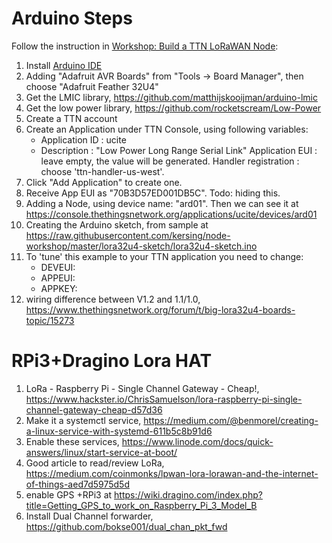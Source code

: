 # Arduino Steps

Follow the instruction in [Workshop: Build a TTN LoRaWAN Node](https://github.com/kersing/node-workshop/blob/master/lora32u4.md):

1. Install [Arduino IDE](https://www.arduino.cc/en/Main/Software)
2. Adding "Adafruit AVR Boards" from "Tools -> Board Manager", then choose "Adafruit Feather 32U4"
3. Get the LMIC library, https://github.com/matthijskooijman/arduino-lmic
4. Get the low power library, https://github.com/rocketscream/Low-Power
5. Create a TTN account
6. Create an Application under TTN Console, using following variables:
    - Application ID : ucite
    - Description : "Low Power Long Range Serial Link"
Application EUI : leave empty, the value will be generated.
Handler registration : choose 'ttn-handler-us-west'.
7. Click "Add Application" to create one.
8. Receive App EUI as  "70B3D57ED001DB5C". Todo: hiding this.
9. Adding a Node, using device name: "ard01".  Then we can see it at https://console.thethingsnetwork.org/applications/ucite/devices/ard01
10. Creating the Arduino sketch, from sample at  https://raw.githubusercontent.com/kersing/node-workshop/master/lora32u4-sketch/lora32u4-sketch.ino
11. To 'tune' this example to your TTN application you need to change:
    - DEVEUI:
    - APPEUI:
    - APPKEY:
12. wiring difference between V1.2 and 1.1/1.0, https://www.thethingsnetwork.org/forum/t/big-lora32u4-boards-topic/15273

# RPi3+Dragino Lora HAT

1. LoRa - Raspberry Pi - Single Channel Gateway - Cheap!, https://www.hackster.io/ChrisSamuelson/lora-raspberry-pi-single-channel-gateway-cheap-d57d36
2. Make it a systemctl service, https://medium.com/@benmorel/creating-a-linux-service-with-systemd-611b5c8b91d6
3. Enable these services, https://www.linode.com/docs/quick-answers/linux/start-service-at-boot/
3. Good article to read/review LoRa, https://medium.com/coinmonks/lpwan-lora-lorawan-and-the-internet-of-things-aed7d5975d5d
4. enable GPS +RPi3 at https://wiki.dragino.com/index.php?title=Getting_GPS_to_work_on_Raspberry_Pi_3_Model_B
5. Install Dual Channel forwarder, https://github.com/bokse001/dual_chan_pkt_fwd
